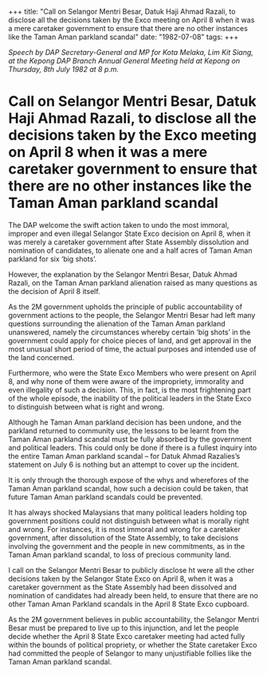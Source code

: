 +++ 
title: "Call on Selangor Mentri Besar, Datuk Haji Ahmad Razali, to disclose all the decisions taken by the Exco meeting on April 8 when it was a mere caretaker government to ensure that there are no other instances like the Taman Aman parkland scandal"
date: "1982-07-08"
tags:
+++

_Speech by DAP Secretary-General and MP for Kota Melaka, Lim Kit Siang, at the Kepong DAP Branch Annual General Meeting held at Kepong on Thursday, 8th July 1982 at 8 p.m._

# Call on Selangor Mentri Besar, Datuk Haji Ahmad Razali, to disclose all the decisions taken by the Exco meeting on April 8 when it was a mere caretaker government to ensure that there are no other instances like the Taman Aman parkland scandal

The DAP welcome the swift action taken to undo the most immoral, improper and even illegal Selangor State Exco decision on April 8, when it was merely a caretaker government after State Assembly dissolution and nomination of candidates, to alienate one and a half acres of Taman Aman parkland for six ‘big shots’.</u>

However, the explanation by the Selangor Mentri Besar, Datuk Ahmad Razali, on the Taman Aman parkland alienation raised as many questions as the decision of April 8 itself.

As the 2M government upholds the principle of public accountability of government actions to the people, the Selangor Mentri Besar had left many questions surrounding the alienation of the Taman Aman parkland unanswered, namely the circumstances whereby certain ‘big shots’ in the government could apply for choice pieces of land, and get approval in the most unusual short period of time, the actual purposes and intended use of the land concerned.

Furthermore, who were the State Exco Members who were present on April 8, and why none of them were aware of the impropriety, immorality and even illegality of such a decision. This, in fact, is the most frightening part of the whole episode, the inability of the political leaders in the State Exco to distinguish between what is right and wrong.

Although he Taman Aman parkland decision has been undone, and the parkland returned to community use, the lessons to be learnt from the Taman Aman parkland scandal must be fully absorbed by the government and political leaders. This could only be done if there is a fullest inquiry into the entire Taman Aman parkland scandal – for Datuk Ahmad Razalies’s statement on July 6 is nothing but an attempt to cover up the incident.

It is only through the thorough expose of the whys and wherefores of the Taman Aman parkland scandal, how such a decision could be taken, that future Taman Aman parkland scandals could be prevented.

It has always shocked Malaysians that many political leaders holding top government positions could not distinguish between what is morally right and wrong. For instances, it is most immoral and wrong for a caretaker government, after dissolution of the State Assembly, to take decisions involving the government and the people in new commitments, as in the Taman Aman parkland scandal, to loss of precious community land.

I call on the Selangor Mentri Besar to publicly disclose ht were all the other decisions taken by the Selangor State Exco on April 8, when it was a caretaker government as the State Assembly had been dissolved and nomination of candidates had already been held, to ensure that there are no other Taman Aman Parkland scandals in the April 8 State Exco cupboard.

As the 2M government believes in public accountability, the Selangor Mentri Besar must be prepared to live up to this injunction, and let the people decide whether the April 8 State Exco caretaker meeting had acted fully within the bounds of political propriety, or whether the State caretaker Exco had committed the people of Selangor to many unjustifiable follies like the Taman Aman parkland scandal.
 
